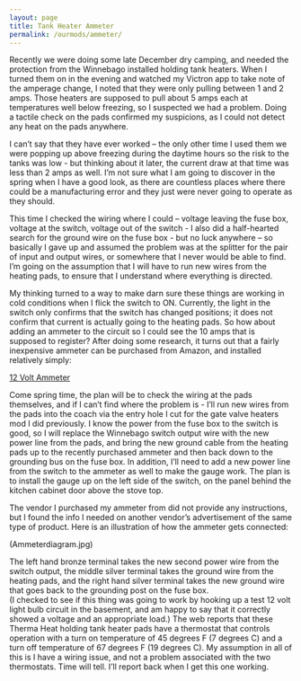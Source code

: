 ```yaml
---
layout: page
title: Tank Heater Ammeter
permalink: /ourmods/ammeter/
---
```


Recently we were doing some late December dry camping, and needed the protection from the Winnebago installed holding tank heaters.  When I turned them on in the evening and watched my Victron app to take note of the amperage change, I noted that they were only pulling between 1 and 2 amps.  Those heaters are supposed to pull about 5 amps each at temperatures well below freezing, so I suspected we had a problem.  Doing a tactile check on the pads confirmed my suspicions, as I could not detect any heat on the pads anywhere.  

I can’t say that they have ever worked – the only other time I used them we were popping up above freezing during the daytime hours so the risk to the tanks was low - but thinking about it later, the current draw at that time was less than 2 amps as well.  I’m not sure what I am going to discover in the spring when I have a good look, as there are countless places where there could be a manufacturing error and they just were never going to operate as they should.

This time I checked the wiring where I could – voltage leaving the fuse box, voltage at the switch, voltage out of the switch -  I also did a half-hearted search for the ground wire on the fuse box -  but no luck anywhere  – so basically I gave up and assumed the problem was at the splitter for the pair of input and output wires, or somewhere that I never would be able to find.  I’m going on the assumption that I will have to run new wires from the heating pads, to ensure that I understand where everything is directed.

My thinking turned to a way to make darn sure these things are working in cold conditions when I flick the switch to ON.  Currently, the light in the switch only confirms that the switch has changed positions; it does not confirm that current is actually going to the heating pads.  So how about adding an ammeter to the circuit so I could see the 10 amps that is supposed to register?
After doing some research, it turns out that a fairly inexpensive ammeter can be purchased from Amazon, and installed relatively simply:

[12 Volt Ammeter](https://www.amazon.ca/gp/product/B08FX7JZ5D/ref=ppx_yo_dt_b_asin_title_o00_s01?ie=UTF8&psc=1)

Come spring time, the plan will be to check the wiring at the pads themselves, and if I can’t find where the problem is - I’ll run new wires from the pads into the coach via the entry hole I cut for the gate valve heaters mod I did previously.  I know the power from the fuse box to the switch is good, so I will replace the Winnebago switch output wire with the new power line from the pads, and bring the new ground cable from the heating pads up to the recently purchased ammeter and then back down to the grounding bus on the fuse box.  In addition, I’ll need to add a new power line from the switch to the ammeter as well to make the gauge work.  The plan is to install the gauge up on the left side of the switch, on the panel behind the kitchen cabinet door above the stove top.

The vendor I purchased my ammeter from did not provide any instructions, but I found the info I needed on another vendor’s advertisement of the same type of product.  Here is an illustration of how the ammeter gets connected:

(Ammeterdiagram.jpg)

The left hand bronze terminal takes the new second power wire from the switch output, the middle silver terminal takes the ground wire from the heating pads, and the right hand silver terminal takes the new ground wire that goes back to the grounding post on the fuse box.  
(I checked to see if this thing was going to work by hooking up a test 12 volt light bulb circuit in the basement, and am happy to say that it correctly showed a voltage and an appropriate load.)
The web reports that these Therma Heat holding tank heater pads have a thermostat that controls operation with a turn on temperature of 45 degrees F (7 degrees C) and a turn off temperature of 67 degrees F (19 degrees C).  My assumption in all of this is I have a wiring issue, and not a problem associated with the two thermostats.  Time will tell.
I’ll report back when I get this one working.
